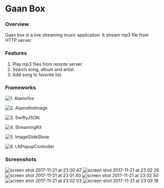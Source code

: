 # Gaan Box 

### Overview
Gaan box is a live streaming music application. It stream mp3 file from HTTP server. 

### Features
1. Play mp3 files from remote server.
2. Search song, album and artist.
3. Add song to favorite list.

### Frameworks
![1. Alamofire](https://github.com/Alamofire/Alamofire)

![2. AlamofireImage](https://github.com/Alamofire/AlamofireImage)

![3. SwiftyJSON](https://github.com/SwiftyJSON/SwiftyJSON)

![4. StreamingKit](https://github.com/tumtumtum/StreamingKit)

![5. ImageSlideShow](https://github.com/zvonicek/ImageSlideshow)

![6. LNPopupController](https://github.com/LeoNatan/LNPopupController)


### Screenshots
![screen shot 2017-11-21 at 23 00 47](https://user-images.githubusercontent.com/22715216/33085901-4567760a-cf10-11e7-996a-26ea529cc4e4.png)
![screen shot 2017-11-21 at 23 02 26](https://user-images.githubusercontent.com/22715216/33085906-46b160c0-cf10-11e7-9e34-44392627ac95.png)
![screen shot 2017-11-21 at 23 01 40](https://user-images.githubusercontent.com/22715216/33085903-463c2b84-cf10-11e7-8d2b-07210c58eff6.png)
![screen shot 2017-11-21 at 23 02 50](https://user-images.githubusercontent.com/22715216/33085907-47268634-cf10-11e7-93c5-fbd0aae72b1f.png)
![screen shot 2017-11-21 at 23 02 03](https://user-images.githubusercontent.com/22715216/33085905-4676f214-cf10-11e7-8de5-2b1753e42e37.png)
![screen shot 2017-11-21 at 23 03 19](https://user-images.githubusercontent.com/22715216/33085910-48ae7eda-cf10-11e7-8fbf-8caba2b96f15.png)
